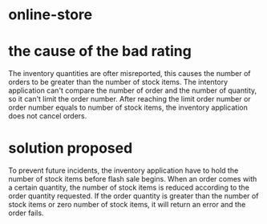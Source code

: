 # online-store

# the cause of the bad rating
The inventory quantities are ofter misreported, this causes the number of orders to be greater than the number of stock items. The intentory application can't compare the number of order and the number of quantity, so it can't limit the order number. After reaching the limit order number or order number equals to number of stock items, the inventory application does not cancel orders.

# solution proposed
To prevent future incidents, the inventory application have to hold the number of stock items before flash sale begins. When an order comes with a certain quantity, the number of stock items is reduced according to the order quantity requested. If the order quantity is greater than the number of stock items or zero number of stock items, it will return an error and the order fails.